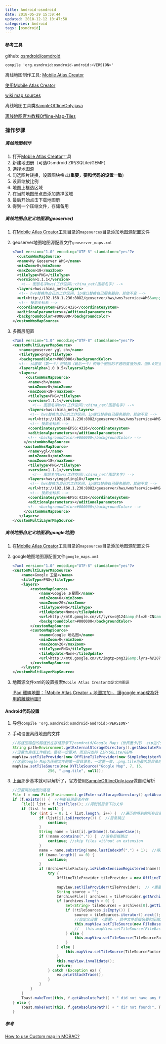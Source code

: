 ```yaml
---
title: Android-osmdroid
date: 2018-05-29 15:59:44
updated: 2018-12-12 10:47:58
categories: Android
tags: [osmdroid]
---
```


#### 参考工具

github: [osmdroid/osmdroid](https://github.com/osmdroid/osmdroid)

`compile 'org.osmdroid:osmdroid-android:<VERSION>'`

离线地图制作工具: [Mobile Atlas Creator](http://mobac.sourceforge.net/)

[使用Mobile Atlas Creator](https://mobiledevstories.wordpress.com/2014/02/27/osmdroid-mobile-atlas-creator-tutorial/)

[wiki map sources](https://github.com/osmdroid/osmdroid/wiki/Map-Sources)

离线地图工具类[SampleOfflineOnly.java](https://github.com/osmdroid/osmdroid/blob/master/OpenStreetMapViewer/src/main/java/org/osmdroid/samplefragments/tileproviders/SampleOfflineOnly.java)

[离线地图官方教程Offline-Map-Tiles](https://github.com/osmdroid/osmdroid/wiki/Offline-Map-Tiles)

### 操作步骤

##### 离线地图制作

1. 打开[Mobile Atlas Creator](http://mobac.sourceforge.net/)工具
2. 新建地图册（可选Osmdroid ZIP/SQLite/GEMF）
3. 选择地图源
4. 勾选图片转换，设置图块格式(**重要，要和代码的设置一致**)
5. 设置缩放比例
6. 地图上框选区域
7. 在当前地图册点击添加选择区域
8. 最后开始点击下载地图册
9. 得到一个压缩文件，存储备用

##### 离线地图自定义地图源(geoserver)

1. 在[Mobile Atlas Creator](http://mobac.sourceforge.net/)工具目录的`mapsources`目录添加地图源配置文件

2. geoserver地图地图源配置文件`geoserver_maps.xml`

   ```xml
   <?xml version="1.0" encoding="UTF-8" standalone="yes"?>
     <customWmsMapSource>
     <name>My Geoserver WMS</name>
     <minZoom>0</minZoom>
     <maxZoom>18</maxZoom>
     <tileType>PNG</tileType>
     <version>1.1.1</version>
       <!-- 图层名字hws(工作空间):china_net(图层名字) -->
     <layers>hws:china_net</layers>
      <!-- hws替换为自己的工作区间，ip端口替换自己服务器的，其他不变 -->
     <url>http://192.168.1.230:8082/geoserver/hws/wms?service=WMS&amp;</url>
      <!-- 投影坐标系 -->
     <coordinatesystem>EPSG:4326</coordinatesystem>
     <aditionalparameters></aditionalparameters>
     <backgroundColor>#000000</backgroundColor>
   </customWmsMapSource>
   ```

3. 多图层配置

   ```xml
   <?xml version="1.0" encoding="UTF-8" standalone="yes"?>
   <customMultiLayerMapSource>
      <name>geoserver ygl ch</name>
      <tileType>png</tileType>
      <backgroundColor>#000000</backgroundColor>
      <!-- 从底部（第一个）到顶部（最后一个）的每个图层的不透明度值列表。值0.0完全透明或不可见，而值1.0完全不透明。通常第一层应使用1.0 = 100％不透明度 -->
      <layersAlpha>1.0 0.5</layersAlpha>
      <layers>
   		 <customWmsMapSource>
   		  <name>ch</name>
   		  <minZoom>0</minZoom>
   		  <maxZoom>18</maxZoom>
   		  <tileType>PNG</tileType>
   		  <version>1.1.1</version>
   			<!-- 图层名字hws(工作空间):china_net(图层名字) -->
   		  <layers>hws:china_net</layers>
   		   <!-- hws替换为自己的工作区间，ip端口替换自己服务器的，其他不变 -->
   		  <url>http://192.168.1.230:8082/geoserver/hws/wms?service=WMS&amp;</url>
   		   <!-- 投影坐标系 -->
   		  <coordinatesystem>EPSG:4326</coordinatesystem>
   		  <aditionalparameters></aditionalparameters>
   		  <!-- <backgroundColor>#000000</backgroundColor> -->
   		</customWmsMapSource>
   		<customWmsMapSource>
   		  <name>ygl</name>
   		  <minZoom>0</minZoom>
   		  <maxZoom>18</maxZoom>
   		  <tileType>PNG</tileType>
   		  <version>1.1.1</version>
   			<!-- 图层名字hws(工作空间):china_net(图层名字) -->
   		  <layers>hws:yinggeling18</layers>
   		   <!-- hws替换为自己的工作区间，ip端口替换自己服务器的，其他不变 -->
   		  <url>http://192.168.1.230:8082/geoserver/hws/wms?service=WMS&amp;</url>
   		   <!-- 投影坐标系 -->
   		  <coordinatesystem>EPSG:4326</coordinatesystem>
   		  <aditionalparameters></aditionalparameters>
   		  <!-- <backgroundColor>#000000</backgroundColor> -->
   		</customWmsMapSource>
      </layers>
   </customMultiLayerMapSource>
   ```

##### 离线地图自定义地图源(google地图)

1. 在[Mobile Atlas Creator](http://mobac.sourceforge.net/)工具目录的`mapsources`目录添加地图源配置文件

2. google地图地图源配置文件`google_maps.xml`

   ```xml
   <?xml version="1.0" encoding="UTF-8" standalone="yes"?> 
   <customMultiLayerMapSource> 
       <name>Google 卫星</name> 
       <tileType>PNG</tileType> 
       <layers> 
           <customMapSource> 
               <name>Google 卫星图</name> 
               <minZoom>0</minZoom> 
               <maxZoom>20</maxZoom> 
               <tileType>PNG</tileType> 
               <tileUpdate>None</tileUpdate> 
               <url>http://mt0.google.cn/vt/lyrs=s@124&amp;hl=zh-CN&amp;gl=CN&amp;src=app&amp;x={$x}&amp;s=&amp;y={$y}&amp;z={$z}&amp;s=Galileo</url> 
               <backgroundColor>#000000</backgroundColor> 
           </customMapSource> 
           <customMapSource> 
               <name>Google 地名图</name> 
               <minZoom>0</minZoom> 
               <maxZoom>20</maxZoom> 
               <tileType>PNG</tileType> 
               <tileUpdate>None</tileUpdate> 
               <url>http://mt0.google.cn/vt/imgtp=png32&amp;lyrs=h@207000000&amp;hl=zh-CN&amp;gl=CN&amp;src=app&amp;x={$x}&amp;y={$y}&amp;z={$z}&amp;s=Galil</url> 
           </customMapSource> 
       </layers> 
   </customMultiLayerMapSource>
   ```

3. 地图源文件xml的设置搜索`Mobile Atlas Creator自定义地图源`

   [IPad 離線地圖：「Mobile Atlas Creator + 地圖加加」，讓google map成為好用的離線地圖!!](https://doc-pi.blogspot.com/2015/07/ipad-mobile-atlas-creator-google-map.html)

#### Android代码设置

1. 导包``compile 'org.osmdroid:osmdroid-android:<VERSION>'``

2. 手动设置离线地图的文件

   ```java
   //路径压缩包的路径放在存储目录下/osmdroid/Google Maps（世界墨卡托）.zip这个是刚刚用工具制作得到的压缩文件
   String path=Environment.getExternalStorageDirectory().getAbsolutePath() + "/osmdroid/"+"Google Maps（世界墨卡托）.zip";
   //设置为离线工作模式。路径一定要对，而且只支持 ZIP/SQLite/GEMF
   mapView.setTileProvider(new OfflineTileProvider(new SimpleRegisterReceiver(this),new File[]{new File(path)}));
   //这里Google Map为压缩文件的第一层目录名，一定要一致，.png.tile为最内层目录的文件后缀名一点定要一致，一般是png，这里比较特殊
   mapView.setTileSource(new XYTileSource("Google Map", 7, 16,
                   256, ".png.tile", null));
   ```

3. 上面那步基本就可以解析了，官方使用[SampleOfflineOnly.java](https://github.com/osmdroid/osmdroid/blob/master/OpenStreetMapViewer/src/main/java/org/osmdroid/samplefragments/tileproviders/SampleOfflineOnly.java)做自动解析

   ```java
   //设置离线地图的路径
   File f = new File(Environment.getExternalStorageDirectory().getAbsolutePath() + "/osmdroid/");
   if (f.exists()) {  //判断目录是否存在
       File[] list = f.listFiles(); //得到该目录下的文件
       if (list != null) {
           for (int i = 0; i < list.length; i++) {  //遍历的得到的所有目录和文件
               if (list[i].isDirectory()) {  //目录跳过
                   continue;
               }
               String name = list[i].getName().toLowerCase();
               if (!name.contains(".")) {  //没有后缀跳过
                   continue; //skip files without an extension
               }
               name = name.substring(name.lastIndexOf(".") + 1);  //得到后缀名
               if (name.length() == 0) {
                   continue;
               }
               if (ArchiveFileFactory.isFileExtensionRegistered(name)) { //后缀名是否是ZIP/SQLite/GEMF其中一个
                   try {
                       OfflineTileProvider tileProvider = new OfflineTileProvider(new SimpleRegisterReceiver(this),
                                                                                  new File[]{list[i]});  //如果是把该文件作为离线地图的提供者
                       mapView.setTileProvider(tileProvider);  // <重要>
                       String source = "";
                       IArchiveFile[] archives = tileProvider.getArchives();
                       if (archives.length > 0) {
                           Set<String> tileSources = archives[0].getTileSources();
                           if (!tileSources.isEmpty()) {
                               source = tileSources.iterator().next();  //活动压缩文件第一级目录的目录名
                               //自定义设置  <重要> ，其中文件后缀名要和压缩文件内的后缀一致
                               this.mapView.setTileSource(new FileBasedTileSource(source,0, 18, 256, ".png", null));
                               //   this.mapView.setTileSource(FileBasedTileSource.getSource(source));  //默认设置
                           } else {
                               this.mapView.setTileSource(TileSourceFactory.DEFAULT_TILE_SOURCE);
                           }
                       } else {
                           this.mapView.setTileSource(TileSourceFactory.DEFAULT_TILE_SOURCE);
                       }
                       this.mapView.invalidate();
                       return;
                   } catch (Exception ex) {
                       ex.printStackTrace();
                   }
               }
           }
       }
       Toast.makeText(this, f.getAbsolutePath() + " did not have any files I can open! Try using MOBAC", Toast.LENGTH_SHORT).show();
   } else {
       Toast.makeText(this, f.getAbsolutePath() + " dir not found!", Toast.LENGTH_SHORT).show();
   }
   ```


##### 参考

[How to use Custom map in MOBAC?](https://gis.stackexchange.com/questions/72898/how-to-use-custom-map-in-mobac)







